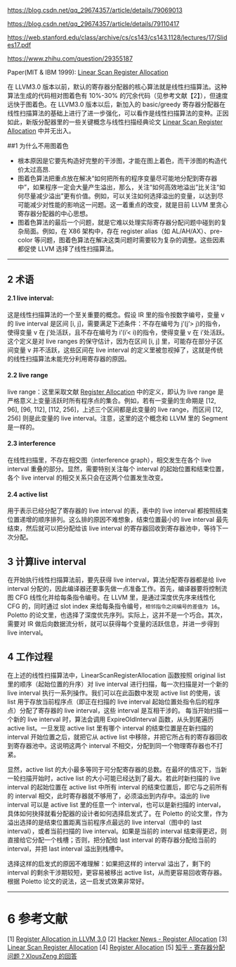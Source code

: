 https://blog.csdn.net/qq_29674357/article/details/79069013

https://blog.csdn.net/qq_29674357/article/details/79110417

https://web.stanford.edu/class/archive/cs/cs143/cs143.1128/lectures/17/Slides17.pdf

https://www.zhihu.com/question/29355187



Paper(MIT & IBM 1999): [Linear Scan Register Allocation](http://web.cs.ucla.edu/~palsberg/course/cs132/linearscan.pdf)  



在 LLVM3.0 版本以前，默认的寄存器分配器的核心算法就是线性扫描算法。这种算法生成的代码相对图着色有 10%-30% 的冗余代码（见参考文献【2】），但速度远快于图着色。在 LLVM3.0 版本以后，新加入的 basic/greedy 寄存器分配器在线性扫描算法的基础上进行了进一步强化，可以看作是线性扫描算法的变种。正因如此，新版分配器里的一些关键概念与线性扫描经典论文 [Linear Scan Register Allocation](http://web.cs.ucla.edu/~palsberg/course/cs132/linearscan.pdf) 中并无出入。



##1 为什么不用图着色

- 根本原因是它要先构造好完整的干涉图，才能在图上着色，而干涉图的构造代价太过高昂.
- 图着色算法把重点放在解决“如何把所有的程序变量尽可能地分配到寄存器中”，如果程序一定会大量产生溢出，那么，关注“如何高效地溢出”比关注“如何尽量减少溢出”更有价值。例如，可以关注如何选择溢出的变量，以达到尽可能减少对性能的影响这一问题。这一着重点的改变，就是目前 LLVM 里贪心寄存器分配器的中心思想。
- 图着色算法的最后一个问题，就是它难以处理实际寄存器分配问题中碰到的复杂局面。例如，在 X86 架构中，存在 register alias（如 AL/AH/AX）、pre-color 等问题，图着色算法在解决这类问题时需要较为复杂的调整。这些因素都促使 LLVM 选择了线性扫描算法。

-----------------------------------

## 2 术语

#### 2.1 live interval:

这是线性扫描算法的一个至关重要的概念。假设 IR 里的指令按数字编号，变量 v 的 live interval 是区间 [i, j]，需要满足下述条件：不存在编号为 j’(j’> j)的指令，使得变量 v 在 j’处活跃，且不存在编号为 i’(i’< i)的指令，使得变量 v 在 i’处活跃。这个定义是对 live ranges 的保守估计，因为在区间 [i, j] 里，可能存在部分子区间变量 v 并不活跃，这些区间在 live interval 的定义里被忽视掉了，这就是传统的线性扫描算法未能充分利用寄存器的原因。


#### 2.2 live range

live range：这里采取文献 [Register Allocation](https://web.stanford.edu/class/archive/cs/cs143/cs143.1128/lectures/17/Slides17.pdf) 中的定义，即认为 live range 是严格意义上变量活跃时所有程序点的集合。例如，若有一变量的生命期是 [12, 96], [96, 112], [112, 256]，上述三个区间都是此变量的 live range，而区间 [12, 256] 则是此变量的 live interval。注意，这里的这个概念和 LLVM 里的 Segment 是一样的。



#### 2.3 interference

在线性扫描里，不存在相交图（interference graph），相交发生在各个 live interval 重叠的部分。显然，需要特别关注每个 interval 的起始位置和结束位置，各个 live interval 的相交关系只会在这两个位置发生改变。



#### 2.4 active list

用于表示已经分配了寄存器的 live interval 的表，表中的 live interval 都按照结束位置递增的顺序排列。这么排的原因不难想象，结束位置最小的 live interval 最先结束，然后就可以把分配给该 live interval 的寄存器回收到寄存器池中，等待下一次分配。

## 3 计算live interval

在开始执行线性扫描算法前，要先获得 live interval，算法分配寄存器都是给 live interval 分配的，因此编译器还要事先做一点准备工作。首先，编译器要将控制流图 CFG 线性化并给每条指令编号。在 LLVM 里，是通过深度优先序来线性化 CFG 的，同时通过 slot index 来给每条指令编号，`相邻指令之间编号的差值为 16`。Poletto 的论文里，也选择了深度优先序列。实际上，这并不是一个巧合。其次，需要对 IR 做后向数据流分析，就可以获得每个变量的活跃信息，并进一步得到 live interval。



## 4 工作过程

在上述的线性扫描算法中，LinearScanRegisterAllocation 函数按照 original list 里的顺序（起始位置的升序）对 live interval 进行扫描，每一次扫描是对一个新的 live interval 执行一系列操作。我们可以在此函数中发现 active list 的使用，该 list 用于存放当前程序点（即正在扫描的 live interval 起始位置处指令后的程序点）分配了寄存器的 live interval，这些 interval 是互相干涉的。
每当开始扫描一个新的 live interval 时，算法会调用 ExpireOldInterval 函数，从头到尾遍历 active list。一旦发现 active list 里有哪个 interval 的结束位置是在新扫描的 interval 开始位置之后，就把它从 active list 中移除，并把它所占有的寄存器回收到寄存器池中。这说明这两个 interval 不相交，分配到同一个物理寄存器也不打紧。

显然，active list 的大小最多等同于可分配寄存器的总数。在最坏的情况下，当新一轮扫描开始时，active list 的大小可能已经达到了最大。若此时新扫描的 live interval 的起始位置在 active list 中所有 interval 的结束位置后，即它与之前所有的 interval 相交，此时寄存器就不够用了，必须溢出到内存中。溢出的 live interval 可以是 active list 里的任意一个 interval，也可以是新扫描的 interval，具体如何抉择就看分配器的设计者如何选择启发式了。在 Poletto 的论文里，作为溢出选择的是结束位置距离当前程序点最远的 live interval（图中的 last interval），或者当前扫描的 live interval。如果是当前的 interval 结束得更迟，则直接给它分配一个栈槽；否则，把分配给 last interval 的寄存器分配给当前的 interval，并把 last interval 溢出到栈槽中。

选择这样的启发式的原因不难理解：如果把这样的 interval 溢出了，剩下的 interval 的剩余干涉期较短，更容易被移出 active list，从而更容易回收寄存器。根据 Poletto 论文的说法，这一启发式效果非常好。

------------







# 6 参考文献
[1] [Register Allocation in LLVM 3.0](http://llvm.org/devmtg/2011-11/Olesen_RegisterAllocation.pdf)
[2] [Hacker News - Register Allocation](https://news.ycombinator.com/item?id=9754013)
[3] [Linear Scan Register Allocation](http://web.cs.ucla.edu/~palsberg/course/cs132/linearscan.pdf)
[4] [Register Allocation](https://web.stanford.edu/class/archive/cs/cs143/cs143.1128/lectures/17/Slides17.pdf)
[5] [知乎 - 寄存器分配问题？XlousZeng 的回答](https://www.zhihu.com/question/29355187/answer/99413526)



